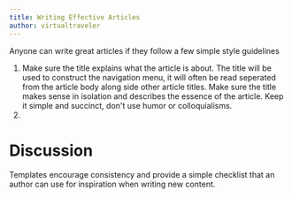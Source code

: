 ```yaml
---
title: Writing Effective Articles 
author: virtualtraveler
---
```


Anyone can write great articles if they follow a few simple style guidelines 

1. Make sure the title explains what the article is about. The title will be used to construct the navigation menu, it will often be read seperated from the article body along side other article titles. Make sure the title makes sense in isolation and describes the essence of the article. Keep it simple and succinct, don't use humor or colloquialisms.  
2. 



# Discussion 

Templates encourage consistency and provide a simple checklist that an author can use for inspiration when writing new content. 
